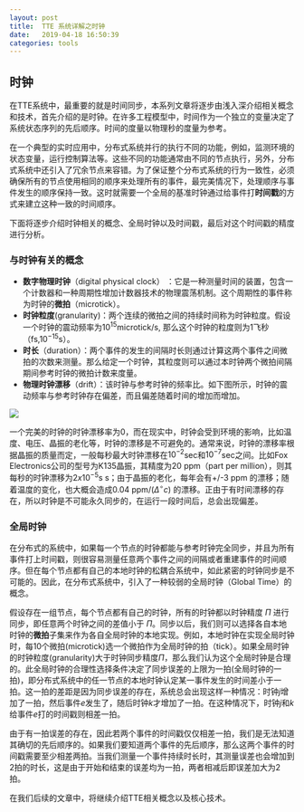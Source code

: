 ```yaml
---
layout: post
title:  TTE 系统详解之时钟
date:   2019-04-18 16:50:39
categories: tools
---
```


## 时钟

在TTE系统中，最重要的就是时间同步，本系列文章将逐步由浅入深介绍相关概念和技术，首先介绍的是时钟。在许多工程模型中，时间作为一个独立的变量决定了系统状态序列的先后顺序。时间的度量以物理秒的度量为参考。

在一个典型的实时应用中，分布式系统并行的执行不同的功能，例如，监测环境的状态变量，运行控制算法等。这些不同的功能通常由不同的节点执行，另外，分布式系统中还引入了冗余节点来容错。为了保证整个分布式系统的行为一致性，必须确保所有的节点使用相同的顺序来处理所有的事件，最完美情况下，处理顺序与事件发生的顺序保持一致。这时就需要一个全局的基准时钟通过给事件打**时间戳**的方式来建立这种一致的时间顺序。

下面将逐步介绍时钟相关的概念、全局时钟以及时间戳，最后对这个时间戳的精度进行分析。
### 与时钟有关的概念

* **数字物理时钟**（digital physical clock） ：它是一种测量时间的装置，包含一个计数器和一种周期性增加计数器技术的物理震荡机制。这个周期性的事件称为时钟的**微拍**（microtick）。
* **时钟粒度**(granularity)：两个连续的微拍之间的持续时间称为时钟粒度。假设一个时钟的震动频率为$10^{15}$microtick/s, 那么这个时钟的粒度则为1飞秒（fs,$10^{-15}$s）。
* **时长**（duration）：两个事件的发生的间隔时长则通过计算这两个事件之间微拍的次数来测量。那么给定一个时钟，其粒度则可以通过本时钟两个微拍间隔期间参考时钟的微拍计数来度量。
* **物理时钟漂移**（drift）：该时钟与参考时钟的频率比。如下图所示，时钟的震动频率与参考时钟存在偏差，而且偏差随着时间的增加而增加。

![](https://chychenhongyi.github.io/static/img/weixin/20190418105336.png)

一个完美的时钟的时钟漂移率为0，而在现实中，时钟会受到环境的影响，比如温度、电压、晶振的老化等，时钟的漂移是不可避免的。通常来说，时钟的漂移率根据晶振的质量而定，一般每秒最大时钟漂移在$10^{-2}$sec和$10^{-7}$sec之间。比如Fox Electronics公司的型号为K135晶振，其精度为20 ppm（part per million），则其每秒的时钟漂移为$2x10^{-5}$s
s；由于晶振的老化，每年会有+/-3 ppm 的漂移；随着温度的变化，也大概会造成0.04 ppm/($\Delta^{\circ}c$) 的漂移。正由于有时间漂移的存在，所以时钟是不可能永久同步的，在运行一段时间后，总会出现偏差。

### 全局时钟
在分布式的系统中，如果每一个节点的时钟都能与参考时钟完全同步，并且为所有事件打上时间戳，则很容易测量任意两个事件之间的间隔或者重建事件的时间顺序。但在每个节点都有自己的本地时钟的松耦合系统中，如此紧密的时钟同步是不可能的。因此，在分布式系统中，引入了一种较弱的全局时钟（Global Time）的概念。

假设存在一组节点，每个节点都有自己的时钟，所有的时钟都以时钟精度 $\Pi$ 进行同步，即任意两个时钟之间的差值小于 $\Pi$。同步以后，我们则可以选择各自本地时钟的**微拍**子集来作为各自全局时钟的本地实现。例如，本地时钟在实现全局时钟时，每10个微拍(microtick)选一个微拍作为全局时钟的拍（tick）。如果全局时钟的时钟粒度(granularity)大于时钟同步精度$\Pi$，那么我们认为这个全局时钟是合理的。此全局时钟的合理性选择条件决定了同步误差的上限为一拍(全局时钟的一拍)，即分布式系统中的任一节点的本地时钟认定某一事件发生的时间差小于一拍。这一拍的差距是因为同步误差的存在，系统总会出现这样一种情况：时钟$j$增加了一拍，然后事件$e$发生了，随后时钟$k$才增加了一拍。在这种情况下，时钟$j$和$k$给事件$e$打的时间戳则相差一拍。

由于有一拍误差的存在，因此若两个事件的时间戳仅仅相差一拍，我们是无法知道其确切的先后顺序的。如果我们要知道两个事件的先后顺序，那么这两个事件的时间戳需要至少相差两拍。当我们测量一个事件持续时长时，其测量误差也会增加到2拍的时长，这是由于开始和结束的误差均为一拍，两者相减后即误差加大为2拍。

在我们后续的文章中，将继续介绍TTE相关概念以及核心技术。